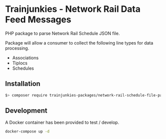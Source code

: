 # Trainjunkies - Network Rail Data Feed Messages

PHP package to parse Network Rail Schedule JSON file.

Package will allow a consumer to collect the following line types for data processing.

*   Associations
*   Tiplocs
*   Schedules


## Installation

```bash
$> composer require trainjunkies-packages/network-rail-schedule-file-parser
```

## Development

A Docker container has been provided to test / develop.

```bash
docker-compose up -d
```
